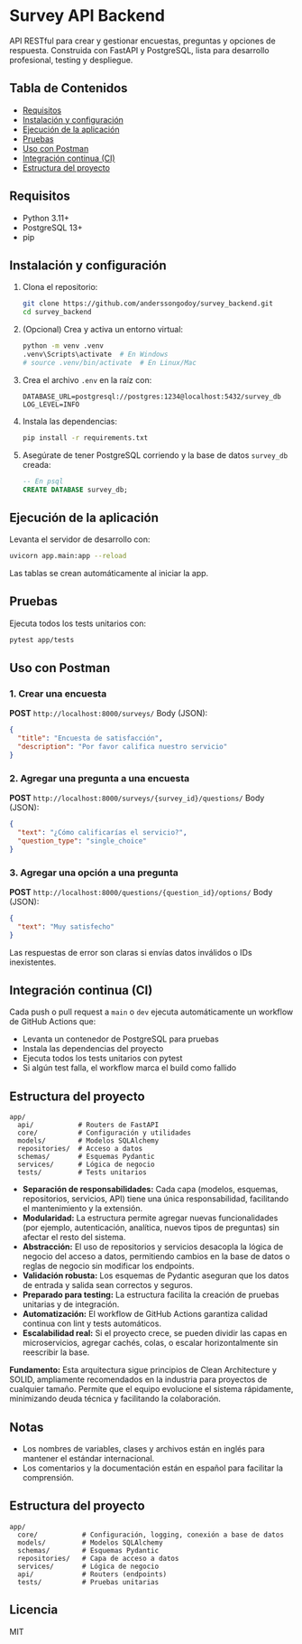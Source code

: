 
# Survey API Backend

API RESTful para crear y gestionar encuestas, preguntas y opciones de respuesta. Construida con FastAPI y PostgreSQL, lista para desarrollo profesional, testing y despliegue.

## Tabla de Contenidos
- [Requisitos](#requisitos)
- [Instalación y configuración](#instalación-y-configuración)
- [Ejecución de la aplicación](#ejecución-de-la-aplicación)
- [Pruebas](#pruebas)
- [Uso con Postman](#uso-con-postman)
- [Integración continua (CI)](#integración-continua-ci)
- [Estructura del proyecto](#estructura-del-proyecto)

## Requisitos
- Python 3.11+
- PostgreSQL 13+
- pip

## Instalación y configuración
1. Clona el repositorio:
   ```bash
   git clone https://github.com/anderssongodoy/survey_backend.git
   cd survey_backend
   ```
2. (Opcional) Crea y activa un entorno virtual:
   ```bash
   python -m venv .venv
   .venv\Scripts\activate  # En Windows
   # source .venv/bin/activate  # En Linux/Mac
   ```
3. Crea el archivo `.env` en la raíz con:
   ```env
   DATABASE_URL=postgresql://postgres:1234@localhost:5432/survey_db
   LOG_LEVEL=INFO
   ```
4. Instala las dependencias:
   ```bash
   pip install -r requirements.txt
   ```
5. Asegúrate de tener PostgreSQL corriendo y la base de datos `survey_db` creada:
   ```sql
   -- En psql
   CREATE DATABASE survey_db;
   ```

## Ejecución de la aplicación
Levanta el servidor de desarrollo con:
```bash
uvicorn app.main:app --reload
```
Las tablas se crean automáticamente al iniciar la app.

## Pruebas
Ejecuta todos los tests unitarios con:
```bash
pytest app/tests
```

## Uso con Postman

### 1. Crear una encuesta
**POST** `http://localhost:8000/surveys/`
Body (JSON):
```json
{
  "title": "Encuesta de satisfacción",
  "description": "Por favor califica nuestro servicio"
}
```

### 2. Agregar una pregunta a una encuesta
**POST** `http://localhost:8000/surveys/{survey_id}/questions/`
Body (JSON):
```json
{
  "text": "¿Cómo calificarías el servicio?",
  "question_type": "single_choice"
}
```

### 3. Agregar una opción a una pregunta
**POST** `http://localhost:8000/questions/{question_id}/options/`
Body (JSON):
```json
{
  "text": "Muy satisfecho"
}
```

Las respuestas de error son claras si envías datos inválidos o IDs inexistentes.

## Integración continua (CI)
Cada push o pull request a `main` o `dev` ejecuta automáticamente un workflow de GitHub Actions que:
- Levanta un contenedor de PostgreSQL para pruebas
- Instala las dependencias del proyecto
- Ejecuta todos los tests unitarios con pytest
- Si algún test falla, el workflow marca el build como fallido

## Estructura del proyecto
```
app/
  api/           # Routers de FastAPI
  core/          # Configuración y utilidades
  models/        # Modelos SQLAlchemy
  repositories/  # Acceso a datos
  schemas/       # Esquemas Pydantic
  services/      # Lógica de negocio
  tests/         # Tests unitarios
```

- **Separación de responsabilidades:** Cada capa (modelos, esquemas, repositorios, servicios, API) tiene una única responsabilidad, facilitando el mantenimiento y la extensión.
- **Modularidad:** La estructura permite agregar nuevas funcionalidades (por ejemplo, autenticación, analítica, nuevos tipos de preguntas) sin afectar el resto del sistema.
- **Abstracción:** El uso de repositorios y servicios desacopla la lógica de negocio del acceso a datos, permitiendo cambios en la base de datos o reglas de negocio sin modificar los endpoints.
- **Validación robusta:** Los esquemas de Pydantic aseguran que los datos de entrada y salida sean correctos y seguros.
- **Preparado para testing:** La estructura facilita la creación de pruebas unitarias y de integración.
- **Automatización:** El workflow de GitHub Actions garantiza calidad continua con lint y tests automáticos.
- **Escalabilidad real:** Si el proyecto crece, se pueden dividir las capas en microservicios, agregar cachés, colas, o escalar horizontalmente sin reescribir la base.

**Fundamento:**
Esta arquitectura sigue principios de Clean Architecture y SOLID, ampliamente recomendados en la industria para proyectos de cualquier tamaño. Permite que el equipo evolucione el sistema rápidamente, minimizando deuda técnica y facilitando la colaboración.

## Notas
- Los nombres de variables, clases y archivos están en inglés para mantener el estándar internacional.
- Los comentarios y la documentación están en español para facilitar la comprensión.

## Estructura del proyecto

```
app/
  core/           # Configuración, logging, conexión a base de datos
  models/         # Modelos SQLAlchemy
  schemas/        # Esquemas Pydantic
  repositories/   # Capa de acceso a datos
  services/       # Lógica de negocio
  api/            # Routers (endpoints)
  tests/          # Pruebas unitarias
```

## Licencia
MIT
